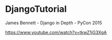 # DjangoTutorial


James Bennett - Django in Depth - PyCon 2015

https://www.youtube.com/watch?v=tkwZ1jG3XgA
